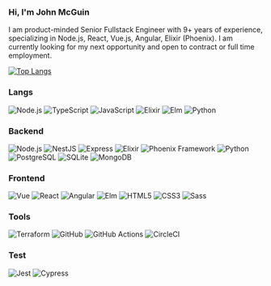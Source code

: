 ### Hi, I'm John McGuin

I am product-minded Senior Fullstack Engineer with 9+ years of experience, specializing in Node.js, React, Vue.js, Angular, Elixir (Phoenix). I am currently looking for my next opportunity and open to contract or full time employment.

[![Top Langs](https://github-readme-stats.vercel.app/api/top-langs/?username=johnmcguin&hide=css&layout=compact&exclude_repo=exercism-challenges)](https://github.com/anuraghazra/github-readme-stats)

### Langs
<div class="badges-intro">
  
![Node.js](https://img.shields.io/badge/-Node.js-000000?style=flat&logo=nodedotjs&logoColor=#5FA04E)
![TypeScript](https://img.shields.io/badge/-TypeScript-000000?style=flat&logo=typescript&logoColor=#3178C6)
![JavaScript](https://img.shields.io/badge/-JavaScript-000000?style=flat&logo=javascript&logoColor=#F7DF1E)
![Elixir](https://img.shields.io/badge/-Elixir-000000?style=flat&logo=elixir&logoColor=#4B275F)
![Elm](https://img.shields.io/badge/-Elm-000000?style=flat&logo=elm&logoColor=#1293D8)
![Python](https://img.shields.io/badge/-Python-000000?style=flat&logo=python&logoColor=#3776AB)

</div>

### Backend
<div class="badges-intro">

![Node.js](https://img.shields.io/badge/-Node.js-000000?style=flat&logo=nodedotjs&logoColor=#5FA04E)
![NestJS](https://img.shields.io/badge/-NestJS-000000?style=flat&logo=nestjs&logoColor=#E0234E)
![Express](https://img.shields.io/badge/-Express-000000?style=flat&logo=express&logoColor=#000000)
![Elixir](https://img.shields.io/badge/-Elixir-000000?style=flat&logo=elixir&logoColor=#4B275F)
![Phoenix Framework](https://img.shields.io/badge/-PhoenixFramework-000000?style=flat&logo=phoenixframework&logoColor=#FD4F00)
![Python](https://img.shields.io/badge/-Python-000000?style=flat&logo=python&logoColor=#3776AB)
![PostgreSQL](https://img.shields.io/badge/-PostgreSQL-000000?style=flat&logo=postgresql&logoColor=#4169E1)
![SQLite](https://img.shields.io/badge/-SQLite-000000?style=flat&logo=sqlite&logoColor=#003B57)
![MongoDB](https://img.shields.io/badge/-MongoDB-000000?style=flat&logo=mongodb&logoColor=#47A248)

</div>

### Frontend
<div class="badges-intro">

![Vue](https://img.shields.io/badge/-Vue.js-000000?style=flat&logo=vuedotjs&logoColor=#F7DF1E)
![React](https://img.shields.io/badge/-React-000000?style=flat&logo=react&logoColor=#61DAFB)
![Angular](https://img.shields.io/badge/-Angular-000000?style=flat&logo=angular&logoColor=#DD0031)
![Elm](https://img.shields.io/badge/-Elm-000000?style=flat&logo=elm&logoColor=#1293D8)
![HTML5](https://img.shields.io/badge/-HTML5-000000?style=flat&logo=html5&logoColor=#E34F26)
![CSS3](https://img.shields.io/badge/-CSS3-000000?style=flat&logo=css3&logoColor=#1572B6)
![Sass](https://img.shields.io/badge/-Sass-000000?style=flat&logo=sass&logoColor=#CC6699)

</div>

### Tools
<div class="badges-intro">
  
![Terraform](https://img.shields.io/badge/-Terraform-000000?style=flat&logo=terraform&logoColor=#844FBA)
![GitHub](https://img.shields.io/badge/-Github-000000?style=flat&logo=github&logoColor=#181717)
![GitHub Actions](https://img.shields.io/badge/-GithubActions-000000?style=flat&logo=githubactions&logoColor=#2088FF)
![CircleCI](https://img.shields.io/badge/-CircleCI-000000?style=flat&logo=circleci&logoColor=#343434)

</div>

### Test
<div class="badges-intro">
  
![Jest](https://img.shields.io/badge/-Jest-000000?style=flat&logo=jest&logoColor=#C21325)
![Cypress](https://img.shields.io/badge/-Cypress-000000?style=flat&logo=cypress&logoColor=#69D3A7)

</div>
